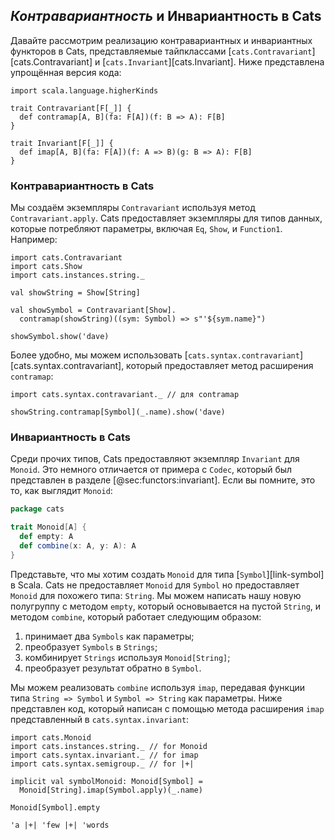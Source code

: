 ## *Контравариантность* и Инвариантность в Cats

Давайте рассмотрим реализацию
контравариантных и инвариантных функторов в Cats,
представляемые тайпклассами [`cats.Contravariant`][cats.Contravariant]
и [`cats.Invariant`][cats.Invariant].
Ниже представлена упрощённая версия кода:

```tut:book:invisible
import scala.language.higherKinds
```

```tut:book:silent
trait Contravariant[F[_]] {
  def contramap[A, B](fa: F[A])(f: B => A): F[B]
}

trait Invariant[F[_]] {
  def imap[A, B](fa: F[A])(f: A => B)(g: B => A): F[B]
}
```

### Контравариантность в Cats

Мы создаём экземпляры `Contravariant`
используя метод `Contravariant.apply`.
Cats предоставляет экземпляры для типов данных, которые потребляют параметры,
включая `Eq`, `Show`, и `Function1`.
Например:

```tut:book:silent:reset
import cats.Contravariant
import cats.Show
import cats.instances.string._

val showString = Show[String]

val showSymbol = Contravariant[Show].
  contramap(showString)((sym: Symbol) => s"'${sym.name}")
```

```tut:book
showSymbol.show('dave)
```

Более удобно, мы можем использовать
[`cats.syntax.contravariant`][cats.syntax.contravariant],
который предоставляет метод расширения `contramap`:

```tut:book:silent
import cats.syntax.contravariant._ // для contramap
```

```tut:book
showString.contramap[Symbol](_.name).show('dave)
```

### Инвариантность в Cats

Среди прочих типов,
Cats предоставляют экземпляр `Invariant` для `Monoid`.
Это немного отличается от примера с `Codec`,
который был представлен в разделе [@sec:functors:invariant].
Если вы помните, это то, как выглядит `Monoid`:

```scala
package cats

trait Monoid[A] {
  def empty: A
  def combine(x: A, y: A): A
}
```

Представьте, что мы хотим создать `Monoid`
для типа [`Symbol`][link-symbol] в Scala.
Cats не предоставляет `Monoid` для `Symbol`
но предоставляет `Monoid` для похожего типа: `String`.
Мы можем написать нашу новую полугруппу с
методом `empty`, который основывается на пустой `String`,
и методом `combine`, который работает следующим образом:

1. принимает два `Symbols` как параметры;
2. преобразует `Symbols` в `Strings`;
3. комбинирует `Strings` используя `Monoid[String]`;
4. преобразует результат обратно в `Symbol`.

Мы можем реализовать `combine` используя `imap`,
передавая функции типа `String => Symbol`
и `Symbol => String` как параметры.
Ниже представлен код, который написан с помощью
метода расширения `imap`
представленный в `cats.syntax.invariant`:

```tut:book:silent
import cats.Monoid
import cats.instances.string._ // for Monoid
import cats.syntax.invariant._ // for imap
import cats.syntax.semigroup._ // for |+|

implicit val symbolMonoid: Monoid[Symbol] =
  Monoid[String].imap(Symbol.apply)(_.name)
```

```tut:book
Monoid[Symbol].empty

'a |+| 'few |+| 'words
```
